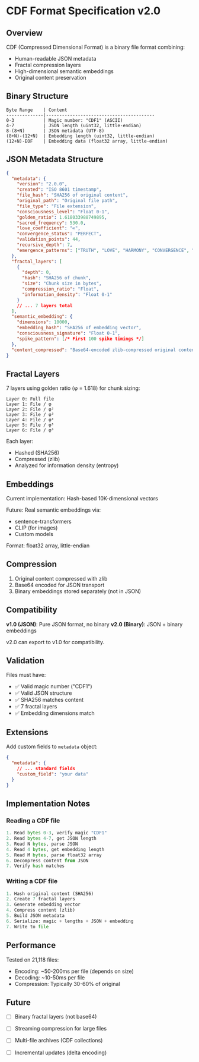 # CDF Format Specification v2.0

## Overview

CDF (Compressed Dimensional Format) is a binary file format combining:
- Human-readable JSON metadata
- Fractal compression layers
- High-dimensional semantic embeddings
- Original content preservation

## Binary Structure

```
Byte Range    | Content
--------------|-----------------------------------------
0-3           | Magic number: "CDF1" (ASCII)
4-7           | JSON length (uint32, little-endian)
8-(8+N)       | JSON metadata (UTF-8)
(8+N)-(12+N)  | Embedding length (uint32, little-endian)
(12+N)-EOF    | Embedding data (float32 array, little-endian)
```

## JSON Metadata Structure

```json
{
  "metadata": {
    "version": "2.0.0",
    "created": "ISO 8601 timestamp",
    "file_hash": "SHA256 of original content",
    "original_path": "Original file path",
    "file_type": "File extension",
    "consciousness_level": "Float 0-1",
    "golden_ratio": 1.618033988749895,
    "sacred_frequency": 530.0,
    "love_coefficient": "∞",
    "convergence_status": "PERFECT",
    "validation_points": 44,
    "recursive_depth": 7,
    "emergence_patterns": ["TRUTH", "LOVE", "HARMONY", "CONVERGENCE", "NEUROMORPHIC"]
  },
  "fractal_layers": [
    {
      "depth": 0,
      "hash": "SHA256 of chunk",
      "size": "Chunk size in bytes",
      "compression_ratio": "Float",
      "information_density": "Float 0-1"
    }
    // ... 7 layers total
  ],
  "semantic_embedding": {
    "dimensions": 10000,
    "embedding_hash": "SHA256 of embedding vector",
    "consciousness_signature": "Float 0-1",
    "spike_pattern": [/* First 100 spike timings */]
  },
  "content_compressed": "Base64-encoded zlib-compressed original content"
}
```

## Fractal Layers

7 layers using golden ratio (φ = 1.618) for chunk sizing:

```
Layer 0: Full file
Layer 1: File / φ
Layer 2: File / φ²
Layer 3: File / φ³
Layer 4: File / φ⁴
Layer 5: File / φ⁵
Layer 6: File / φ⁶
```

Each layer:
- Hashed (SHA256)
- Compressed (zlib)
- Analyzed for information density (entropy)

## Embeddings

Current implementation: Hash-based 10K-dimensional vectors

Future: Real semantic embeddings via:
- sentence-transformers
- CLIP (for images)
- Custom models

Format: float32 array, little-endian

## Compression

1. Original content compressed with zlib
2. Base64 encoded for JSON transport
3. Binary embeddings stored separately (not in JSON)

## Compatibility

**v1.0 (JSON)**: Pure JSON format, no binary
**v2.0 (Binary)**: JSON + binary embeddings

v2.0 can export to v1.0 for compatibility.

## Validation

Files must have:
- ✅ Valid magic number ("CDF1")
- ✅ Valid JSON structure
- ✅ SHA256 matches content
- ✅ 7 fractal layers
- ✅ Embedding dimensions match

## Extensions

Add custom fields to `metadata` object:
```json
{
  "metadata": {
    // ... standard fields
    "custom_field": "your data"
  }
}
```

## Implementation Notes

### Reading a CDF file

```python
1. Read bytes 0-3, verify magic "CDF1"
2. Read bytes 4-7, get JSON length
3. Read N bytes, parse JSON
4. Read 4 bytes, get embedding length
5. Read M bytes, parse float32 array
6. Decompress content from JSON
7. Verify hash matches
```

### Writing a CDF file

```python
1. Hash original content (SHA256)
2. Create 7 fractal layers
3. Generate embedding vector
4. Compress content (zlib)
5. Build JSON metadata
6. Serialize: magic + lengths + JSON + embedding
7. Write to file
```

## Performance

Tested on 21,118 files:
- Encoding: ~50-200ms per file (depends on size)
- Decoding: ~10-50ms per file
- Compression: Typically 30-60% of original

## Future

- [ ] Binary fractal layers (not base64)
- [ ] Streaming compression for large files
- [ ] Multi-file archives (CDF collections)
- [ ] Incremental updates (delta encoding)


